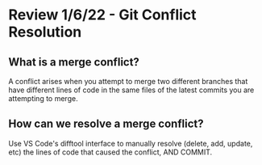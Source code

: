 # Review 1/6/22 - Git Conflict Resolution

## What is a merge conflict?

A conflict arises when you attempt to merge two different branches that have different lines of code in the same files of the latest commits you are attempting to merge.

## How can we resolve a merge conflict?

Use VS Code's difftool interface to manually resolve (delete, add, update, etc) the lines of code that caused the conflict, AND COMMIT.
